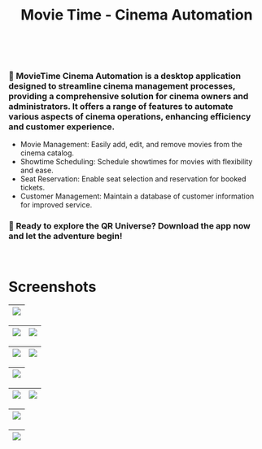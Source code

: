 <div align="center">
      <h1> 
            Movie Time - Cinema Automation
            <br/>
            <br/>
      </h1>
</div>

<br/>

<div>
<h3>🌟 
MovieTime Cinema Automation is a desktop application designed to streamline cinema management processes, providing a comprehensive solution for cinema owners and administrators. It offers a range of features to automate various aspects of cinema operations, enhancing efficiency and customer experience. </h3>

- Movie Management: Easily add, edit, and remove movies from the cinema catalog.
- Showtime Scheduling: Schedule showtimes for movies with flexibility and ease.
- Seat Reservation: Enable seat selection and reservation for booked tickets.
- Customer Management: Maintain a database of customer information for improved service.

<h3>🚀 Ready to explore the QR Universe? Download the app now and let the adventure begin!</h3>
</div>
<br/> 

# Screenshots
| <img src="https://github.com/achrafelmasoudi/MovieTime_CinemaAutomation/assets/154275618/e3dc524e-19ce-4ad5-a862-398899b27318"> |
| ---------------------------------------------- |

<img src="https://github.com/achrafelmasoudi/MovieTime_CinemaAutomation/assets/154275618/11d92ee0-92eb-4dac-8ff0-90dd763a2a35"> | <img src="https://github.com/achrafelmasoudi/MovieTime_CinemaAutomation/assets/154275618/10b68e29-6d68-4da8-a639-1f4d791ce17b"> |
| ---------------------------------------------- | ---------------------------------------------- |

 <img src="https://github.com/achrafelmasoudi/MovieTime_CinemaAutomation/assets/154275618/dab8d925-27be-4cda-9b84-89423ba48e53"> | <img src="https://github.com/achrafelmasoudi/MovieTime_CinemaAutomation/assets/154275618/155c7b03-8a5c-4ab8-8554-1857f478f715"> |
| ---------------------------------------------- | -------------------------------------------- |

| <img src="https://github.com/achrafelmasoudi/MovieTime_CinemaAutomation/assets/154275618/9c0171b0-cf92-47df-bda4-23d1387e86d8"> |
| ---------------------------------------------- |

<img src="https://github.com/achrafelmasoudi/MovieTime_CinemaAutomation/assets/154275618/5ee27bf1-5d51-43c3-9fe9-d94b2eaca6cb"> | <img src="https://github.com/achrafelmasoudi/MovieTime_CinemaAutomation/assets/154275618/debfe449-b98d-4371-b30a-5104d8c3abb9"> |
| ---------------------------------------------- | -------------------------------------------- |

| <img src="https://github.com/achrafelmasoudi/MovieTime_CinemaAutomation/assets/154275618/efc09f26-0d79-49ed-befb-97d866fd52a3"> |
| ---------------------------------------------- |

| <img src="https://github.com/achrafelmasoudi/MovieTime_CinemaAutomation/assets/154275618/a4150c84-c676-4cd6-b108-4832fb3a7bcd"> |
| ---------------------------------------------- |


